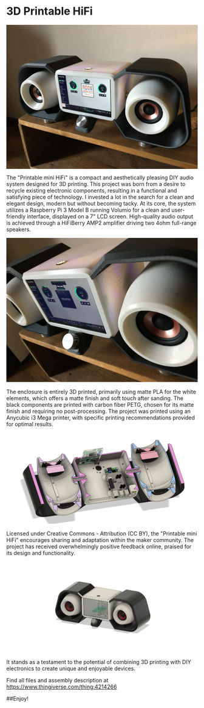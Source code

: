 # 3D Printable HiFi
<div style="text-align: center;">
  <img src="/hifi.png" alt="La mia immagine" style="display: block; margin: 0 auto;">
</div>

The "Printable mini HiFi" is a compact and aesthetically pleasing DIY audio system designed for 3D printing. 
This project was born from a desire to recycle existing electronic components, resulting in a functional and satisfying piece of technology. 
I invested a lot in the search for a clean and elegant design, modern but without becoming tacky.
At its core, the system utilizes a Raspberry Pi 3 Model B running Volumio for a clean and user-friendly interface, displayed on a 7" LCD screen. 
High-quality audio output is achieved through a HiFiBerry AMP2 amplifier driving two 4ohm full-range speakers.

![image2](/image2.png)

The enclosure is entirely 3D printed, primarily using matte PLA for the white elements, which offers a matte finish and soft touch after sanding. 
The black components are printed with carbon fiber PETG, chosen for its matte finish and requiring no post-processing. 
The project was printed using an Anycubic i3 Mega printer, with specific printing recommendations provided for optimal results.

![image3](/image3.png)

Licensed under Creative Commons - Attribution (CC BY), the "Printable mini HiFi" encourages sharing and adaptation within the maker community.
The project has received overwhelmingly positive feedback online, praised for its design and functionality. 

![image4](/image4.png)

It stands as a testament to the potential of combining 3D printing with DIY electronics to create unique and enjoyable devices.

Find all files and assembly description at https://www.thingiverse.com/thing:4214266

##Enjoy!

